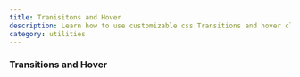 ```yaml
---
title: Tranisitons and Hover
description: Learn how to use customizable css Transitions and hover classes.
category: utilities
---
```

### Transitions and Hover

